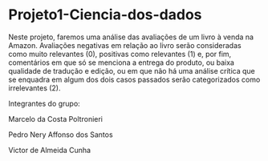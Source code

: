 # Projeto1-Ciencia-dos-dados

Neste projeto, faremos uma análise das avaliações de um livro à venda na Amazon. Avaliações negativas em relação ao livro serão consideradas como muito relevantes (0), positivas como relevantes (1) e, por fim, comentários em que só se menciona a entrega do produto, ou baixa qualidade de tradução e edição, ou em que não há uma análise crítica que se enquadra em algum dos dois casos passados serão categorizados como irrelevantes (2).

Integrantes do grupo:

Marcelo da Costa Poltronieri

Pedro Nery Affonso dos Santos

Victor de Almeida Cunha
